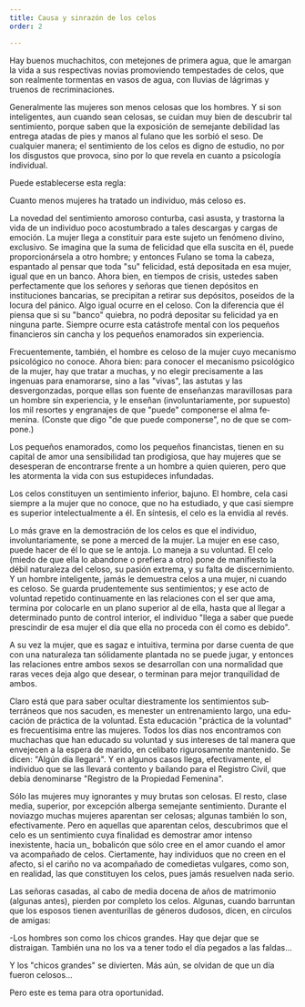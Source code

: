 ```yaml
---
title: Causa y sinrazón de los celos
order: 2

---
```


Hay buenos muchachitos, con metejones de primera agua, que le amargan la vida a sus respectivas novias promoviendo tempestades de ce­los, que son realmente tormentas en vasos de agua, con lluvias de lágri­mas y truenos de recriminaciones.

Generalmente las mujeres son menos celosas que los hombres. Y si son inteligentes, aun cuando sean celosas, se cuidan muy bien de descu­brir tal sentimiento, porque saben que la exposición de semejante debili­dad las entrega atadas de pies y manos al fulano que les sorbió el seso. 	De cualquier manera; el sentimiento de los celos es digno de estudio, no por los disgustos que provoca, sino por lo que revela en cuanto a psi­cología individual.

Puede establecerse esta regla:

Cuanto menos mujeres ha tratado un individuo, más celoso es. 	

La novedad del sentimiento amoroso conturba, casi asusta, y tras­torna la vida de un individuo poco acostumbrado a tales descargas y car­gas de emoción. La mujer llega a constituir para este sujeto un fenómeno divino, exclusivo. Se imagina que la suma de felicidad que ella suscita en él, puede proporcionársela a otro hombre; y entonces Fulano se toma la cabeza, espantado al pensar que toda "su" felicidad, está depositada en esa mujer, igual que en un banco. Ahora bien, en tiempos de crisis, uste­des saben perfectamente que los señores y señoras que tienen depósitos en instituciones bancarias, se precipitan a retirar sus depósitos, poseídos de la locura del pánico. Algo igual ocurre en el celoso. Con la diferencia que él piensa que si su "banco" quiebra, no podrá depositar su felicidad ya en ninguna parte. Siempre ocurre esta catástrofe mental con los pe­queños financieros sin cancha y los pequeños enamorados sin experien­cia.

Frecuentemente, también, el hombre es celoso de la mujer cuyo me­canismo psicológico no conoce. Ahora bien: para conocer el mecanismo psicológico de la mujer, hay que tratar a muchas, y no elegir precisamen­te a las ingenuas para enamorarse, sino a las "vivas", las astutas y las desvergonzadas, porque ellas son fuente de enseñanzas maravillosas para un hombre sin experiencia, y le enseñan (involuntariamente, por supues­to) los mil resortes y engranajes de que "puede" componerse el alma fe­menina. (Conste que digo "de que puede componerse", no de que se com­pone.)

Los pequeños enamorados, como los pequeños financistas, tienen en su capital de amor una sensibilidad tan prodigiosa, que hay mujeres que se desesperan de encontrarse frente a un hombre a quien quieren, pero que les atormenta la vida con sus estupideces infundadas.

Los celos constituyen un sentimiento inferior, bajuno. El hombre, cela casi siempre a la mujer que no conoce, que no ha estudiado, y que casi siempre es superior intelectualmente a él. En síntesis, el celo es la en­vidia al revés.

Lo más grave en la demostración de los celos es que el individuo, involuntariamente, se pone a merced de la mujer. La mujer en ese caso, puede hacer de él lo que se le antoja. Lo maneja a su voluntad. El celo (miedo de que ella lo abandone o prefiera a otro) pone de manifiesto la débil naturaleza del celoso, su pasión extrema, y su falta de discernimien­to. Y un hombre inteligente, jamás le demuestra celos a una mujer, ni cuando es celoso. Se guarda prudentemente sus sentimientos; y ese acto de voluntad repetido continuamente en las relaciones con el ser que ama, termina por colocarle en un plano superior al de ella, hasta que al llegar a determinado punto de control interior, el individuo "llega a saber que puede prescindir de esa mujer el día que ella no proceda con él como es debido".

A su vez la mujer, que es sagaz e intuitiva, termina por darse cuenta de que con una naturaleza tan sólidamente plantada no se puede jugar, y entonces las relaciones entre ambos sexos se desarrollan con una nor­malidad que raras veces deja algo que desear, o terminan para mejor tran­quilidad de ambos.

Claro está que para saber ocultar diestramente los sentimientos sub­terráneos que nos sacuden, es menester un entrenamiento largo, una edu­cación de práctica de la voluntad. Esta educación "práctica de la volun­tad" es frecuentísima entre las mujeres. Todos los días nos encontramos con muchachas que han educado su voluntad y sus intereses de tal mane­ra que envejecen a la espera de marido, en celibato rigurosamente mante­nido. Se dicen: "Algún día llegará". Y en algunos casos llega, efectiva­mente, el individuo que se las llevará contento y bailando para el Regis­tro Civil, que debía denominarse "Registro de la Propiedad Femenina".

Sólo las mujeres muy ignorantes y muy brutas son celosas. El resto, clase media, superior, por excepción alberga semejante sentimiento. Du­rante el noviazgo muchas mujeres aparentan ser celosas; algunas también lo son, efectivamente. Pero en aquellas que aparentan celos, descubrimos que el celo es un sentimiento cuya finalidad es demostrar amor intenso inexistente, hacia un_ bobalicón que sólo cree en el amor cuando el amor va acompañado de celos. Ciertamente, hay individuos que no creen en el afecto, si el cariño no va acompañado de comedietas vulgares, como son, en realidad, las que constituyen los celos, pues jamás resuelven nada serio.

Las señoras casadas, al cabo de media docena de años de matrimo­nio (algunas antes), pierden por completo los celos. Algunas, cuando ba­rruntan que los esposos tienen aventurillas de géneros dudosos, dicen, en círculos de amigas:

-Los hombres son como los chicos grandes. Hay que dejar que se distraigan. También una no los va a tener todo el día pegados a las fal­das...

Y los "chicos grandes" se divierten. Más aún, se olvidan de que un día fueron celosos...

Pero este es tema para otra oportunidad. 
